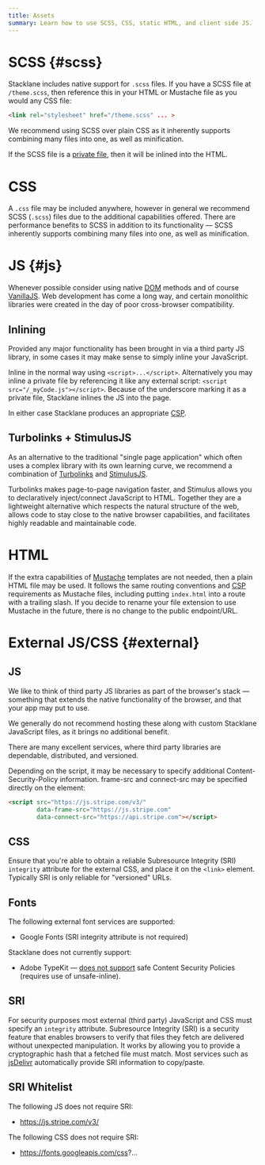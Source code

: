```yaml
---
title: Assets
summary: Learn how to use SCSS, CSS, static HTML, and client side JS.
---
```


# SCSS {#scss}

Stacklane includes native support for `.scss` files.
If you have a SCSS file at `/theme.scss`, then reference this
in your HTML or Mustache file as you would any CSS file:

```html
<link rel="stylesheet" href="/theme.scss" ... >
```

We recommend using SCSS over plain CSS as it inherently supports
combining many files into one, as well as minification.

If the SCSS file is a [private file](/🗄/Article/endpoints/mustache.md#private-files),
then it will be inlined into the HTML.

# CSS

A `.css` file may be included anywhere, however in general we recommend SCSS (`.scss`) files
due to the additional capabilities offered.
There are performance benefits to SCSS in addition to its functionality &mdash;
SCSS inherently supports combining many files into one, as well as minification.

# JS {#js}

Whenever possible consider using native
<a target="_blank" href="https://developer.mozilla.org/en-US/docs/Web/API/Element">DOM</a>
methods and of course <a target="_blank" href="http://vanilla-js.com/">VanillaJS</a>.
Web development has come a long way, and certain monolithic libraries were
created in the day of poor cross-browser compatibility.

## Inlining

Provided any major functionality has been brought in via a third party JS library,
in some cases it may make sense to simply inline your JavaScript.

Inline in the normal way using `<script>...</script>`.
Alternatively you may inline a private file by
referencing it like any external script: `<script src="/_myCode.js"></script>`.
Because of the underscore marking it as a private file, Stacklane inlines the JS into the page.

In either case Stacklane produces an appropriate [CSP](/🗄/Article/infrastructure.md#csp).

## Turbolinks + StimulusJS

As an alternative to the traditional "single page application" which
often uses a complex library with its own learning curve,
we recommend a combination of
<a href="https://github.com/turbolinks/turbolinks" target="_blank">Turbolinks</a>
and
<a href="https://stimulusjs.org" target="_blank">StimulusJS</a>.

Turbolinks makes page-to-page navigation faster, and
Stimulus allows you to declaratively inject/connect JavaScript to HTML.
Together they are a lightweight alternative
which respects the natural structure of the web, allows
code to stay close to the native browser capabilities,
and facilitates highly readable and maintainable code.

# HTML

If the extra capabilities of [Mustache](/🗄/Article/endpoints/mustache.md)
templates are not needed, then a plain HTML file may be used.  It follows the same routing conventions
and [CSP](/🗄/Article/endpoints/mustache.md#csp) requirements as Mustache files,
including putting `index.html` into a route with a trailing slash.
If you decide to rename your file extension to use Mustache in the future,
there is no change to the public endpoint/URL.

# External JS/CSS {#external}

## JS
   
We like to think of third party JS libraries as part of the browser's stack
&mdash; something that extends the native functionality of the browser, and that your app may put to use.

We generally do not recommend hosting these along with custom Stacklane JavaScript files, as it brings no additional benefit.

There are many excellent services, where third party libraries are dependable, distributed, and versioned.

Depending on the script, it may be necessary to specify additional Content-Security-Policy information.
frame-src and connect-src may be specified directly on the element:

```html
<script src="https://js.stripe.com/v3/"
        data-frame-src="https://js.stripe.com"
        data-connect-src="https://api.stripe.com"></script>
```

## CSS

Ensure that you're able to obtain a reliable Subresource Integrity (SRI) `integrity` attribute for the external CSS,
and place it on the `<link>` element.  Typically SRI is only reliable for "versioned" URLs.

## Fonts

The following external font services are supported:

- Google Fonts (SRI integrity attribute is not required)

Stacklane does not currently support:

- Adobe TypeKit &mdash; [does not support](https://helpx.adobe.com/fonts/using/content-security-policy.html) safe Content Security Policies (requires use of unsafe-inline).

## SRI

For security purposes most external (third party) JavaScript and CSS must specify an `integrity` attribute.
Subresource Integrity (SRI) is a security feature that enables browsers to verify that 
files they fetch are delivered without unexpected manipulation.
It works by allowing you to provide a cryptographic hash that a fetched file must match.
Most services such as <a target="_blank" href="https://www.jsdelivr.com/">jsDelivr</a>
automatically provide SRI information to copy/paste.

## SRI Whitelist

The following JS does not require SRI:

- https://js.stripe.com/v3/

The following CSS does not require SRI:

- https://fonts.googleapis.com/css?...